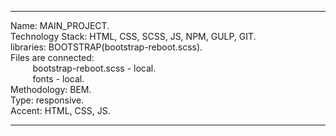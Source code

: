 ___
Name: MAIN_PROJECT.                                
Technology Stack: HTML, CSS, SCSS, JS, NPM, GULP, GIT.  
libraries: BOOTSTRAP(bootstrap-reboot.scss).  
Files are connected:   
&nbsp;&nbsp;&nbsp;&nbsp;&nbsp;&nbsp;&nbsp;&nbsp;&nbsp;bootstrap-reboot.scss - local.   
&nbsp;&nbsp;&nbsp;&nbsp;&nbsp;&nbsp;&nbsp;&nbsp;&nbsp;fonts - local.        
Methodology: BEM.  
Type: responsive.   
Accent: HTML, CSS, JS.    
___